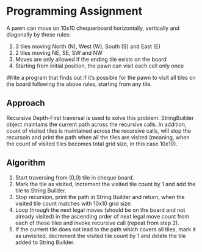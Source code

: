 # Programming Assignment
A pawn can move on 10x10 chequerboard horizontally, vertically and diagonally by these
rules:
1) 3 tiles moving North (N), West (W), South (S) and East (E)
2) 2 tiles moving NE, SE, SW and NW
3) Moves are only allowed if the ending tile exists on the board
4) Starting from initial position, the pawn can visit each cell only once

Write a program that finds out if it’s possible for the pawn to visit all tiles on the board
following the above rules, starting from any tile.

## Approach
Recursive Depth-First traversal is used to solve this problem. StringBuilder object maintains the current path across the recursive calls. In addition, count of visited tiles is maintained across the recursive calls, will stop the recursoin and print the path when all the tiles are visited (meaning, when the count of visited tiles becomes total grid size, in this case 10x10).

## Algorithm
1) Start traversing from (0,0) tile in cheque board.
2) Mark the tile as visited, increment the visited tile count by 1 and add the tile to String Builder.
3) Stop recursion, print the path in String Builder and return, when the visited tile count matches with 10x10 grid size.
4) Loop through the next legal moves (should be on the board and not already visited) in the ascending order of next legal move count from each of these tiles and invoke recursive call (repeat from step 2).
5) If the current tile does not lead to the path which covers all tiles, mark it as unvisited, decrement the visited tile count by 1 and delete the tile added to String Builder.
